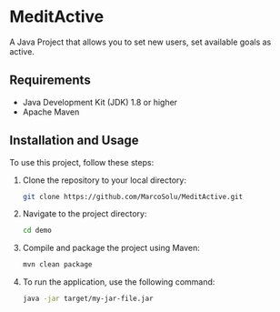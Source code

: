 # MeditActive
A Java Project that allows you to set new users, set available goals as active.

## Requirements
- Java Development Kit (JDK) 1.8 or higher
- Apache Maven

## Installation and Usage

To use this project, follow these steps:

1. Clone the repository to your local directory:
   ```bash
   git clone https://github.com/MarcoSolu/MeditActive.git
   
2. Navigate to the project directory:
   ```bash
   cd demo

3. Compile and package the project using Maven:
   ```bash
   mvn clean package

4. To run the application, use the following command:
   ```bash
   java -jar target/my-jar-file.jar
